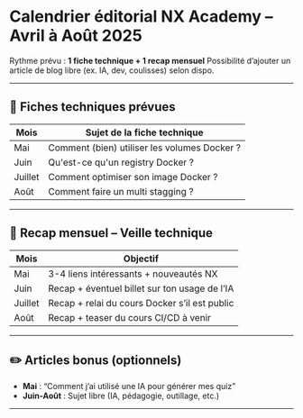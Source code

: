 # Calendrier éditorial NX Academy – Avril à Août 2025

Rythme prévu : **1 fiche technique + 1 recap mensuel**
Possibilité d’ajouter un article de blog libre (ex. IA, dev, coulisses) selon dispo.

---

## 📅 Fiches techniques prévues

| Mois     | Sujet de la fiche technique                      |
|----------|--------------------------------------------------|
| Mai      | Comment (bien) utiliser les volumes Docker ?    |
| Juin     | Qu'est-ce qu'un registry Docker ? |
| Juillet  | Comment optimiser son image Docker ?            |
| Août     | Comment faire un multi stagging ? |

---

## 📰 Recap mensuel – Veille technique

| Mois     | Objectif                                          |
|----------|--------------------------------------------------|
| Mai      | 3-4 liens intéressants + nouveautés NX            |
| Juin     | Recap + éventuel billet sur ton usage de l’IA     |
| Juillet  | Recap + relai du cours Docker s’il est public     |
| Août     | Recap + teaser du cours CI/CD à venir             |

---

## ✏️ Articles bonus (optionnels)

- **Mai** : “Comment j’ai utilisé une IA pour générer mes quiz”
- **Juin-Août** : Sujet libre (IA, pédagogie, outillage, etc.)

---
